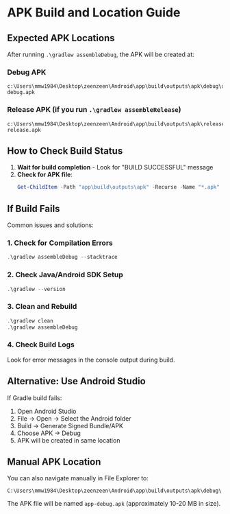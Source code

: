 # APK Build and Location Guide

## Expected APK Locations

After running `.\gradlew assembleDebug`, the APK will be created at:

### Debug APK
```
c:\Users\mmw1984\Desktop\zeenzeen\Android\app\build\outputs\apk\debug\app-debug.apk
```

### Release APK (if you run `.\gradlew assembleRelease`)
```
c:\Users\mmw1984\Desktop\zeenzeen\Android\app\build\outputs\apk\release\app-release.apk
```

## How to Check Build Status

1. **Wait for build completion** - Look for "BUILD SUCCESSFUL" message
2. **Check for APK file**:
   ```powershell
   Get-ChildItem -Path "app\build\outputs\apk" -Recurse -Name "*.apk"
   ```

## If Build Fails

Common issues and solutions:

### 1. Check for Compilation Errors
```powershell
.\gradlew assembleDebug --stacktrace
```

### 2. Check Java/Android SDK Setup
```powershell
.\gradlew --version
```

### 3. Clean and Rebuild
```powershell
.\gradlew clean
.\gradlew assembleDebug
```

### 4. Check Build Logs
Look for error messages in the console output during build.

## Alternative: Use Android Studio

If Gradle build fails:
1. Open Android Studio
2. File → Open → Select the Android folder
3. Build → Generate Signed Bundle/APK
4. Choose APK → Debug
5. APK will be created in same location

## Manual APK Location

You can also navigate manually in File Explorer to:
```
C:\Users\mmw1984\Desktop\zeenzeen\Android\app\build\outputs\apk\debug\
```

The APK file will be named `app-debug.apk` (approximately 10-20 MB in size).
